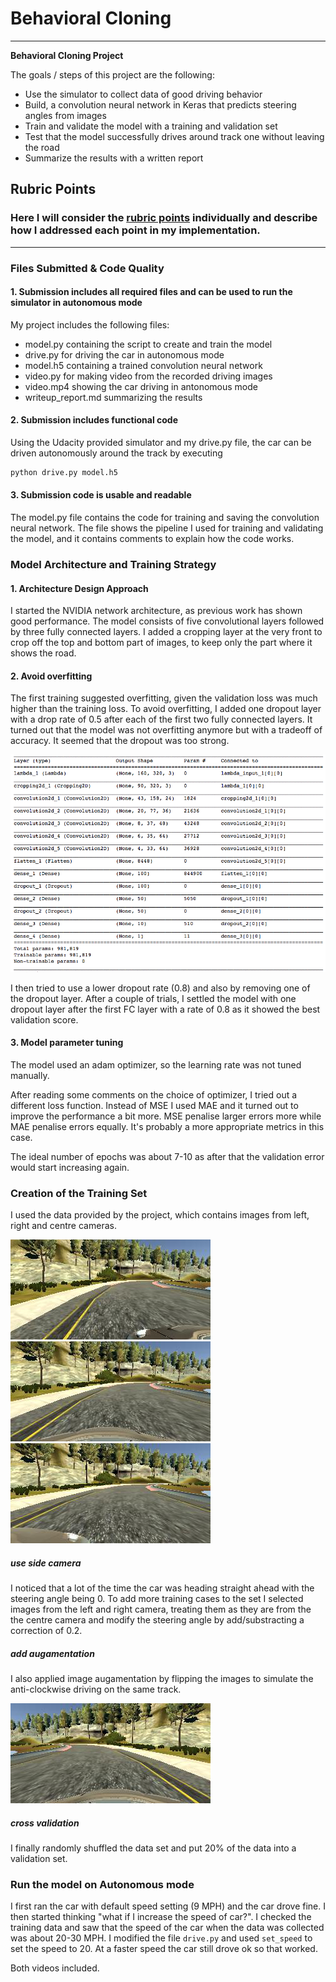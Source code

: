# **Behavioral Cloning** 

---

**Behavioral Cloning Project**

The goals / steps of this project are the following:
* Use the simulator to collect data of good driving behavior
* Build, a convolution neural network in Keras that predicts steering angles from images
* Train and validate the model with a training and validation set
* Test that the model successfully drives around track one without leaving the road
* Summarize the results with a written report


[//]: # (Image References)

[image1]: ./model_architecture.png "Model Visualization"
[image2]: ./example_center_camera.png "Center Camera"
[image3]: ./example_left_camera.png "Left Camera"
[image4]: ./example_right_camera.png "Right Camera"
[image5]: ./example_flipped_image.png "Flipped Image"
[image6]: ./examples/placeholder_small.png "Normal Image"
[image7]: ./examples/placeholder_small.png "Flipped Image"

## Rubric Points
### Here I will consider the [rubric points](https://review.udacity.com/#!/rubrics/432/view) individually and describe how I addressed each point in my implementation.  

---
### Files Submitted & Code Quality

#### 1. Submission includes all required files and can be used to run the simulator in autonomous mode

My project includes the following files:
* model.py containing the script to create and train the model
* drive.py for driving the car in autonomous mode
* model.h5 containing a trained convolution neural network 
* video.py for making video from the recorded driving images
* video.mp4 showing the car driving in antonomous mode
* writeup_report.md summarizing the results

#### 2. Submission includes functional code
Using the Udacity provided simulator and my drive.py file, the car can be driven autonomously around the track by executing 
```sh
python drive.py model.h5
```

#### 3. Submission code is usable and readable

The model.py file contains the code for training and saving the convolution neural network. The file shows the pipeline I used for training and validating the model, and it contains comments to explain how the code works.

### Model Architecture and Training Strategy

#### 1. Architecture Design Approach

I started the NVIDIA network architecture, as previous work has shown good performance. The model consists of five convolutional layers followed by three fully connected layers. I added a cropping layer at the very front to crop off the top and bottom part of images, to keep only the part where it shows the road.

#### 2. Avoid overfitting

The first training suggested overfitting, given the validation loss was much higher than the training loss. To avoid overfitting, I added one dropout layer with a drop rate of 0.5 after each of the first two fully connected layers. It turned out that the model was not overfitting anymore but with a tradeoff of accuracy. It seemed that the dropout was too strong.

![Initial Model Overview][image1]

I then tried to use a lower dropout rate (0.8) and also by removing one of the dropout layer. After a couple of trials, I settled the model with one dropout layer after the first FC layer with a rate of 0.8 as it showed the best validation score.

#### 3. Model parameter tuning

The model used an adam optimizer, so the learning rate was not tuned manually.

After reading some comments on the choice of optimizer, I tried out a different loss function. Instead of MSE I used MAE and it turned out to improve the performance a bit more. MSE penalise larger errors more while MAE penalise errors equally. It's probably a more appropriate metrics in this case. 

The ideal number of epochs was about 7-10 as after that the validation error would start increasing again. 

### Creation of the Training Set 

I used the data provided by the project, which contains images from left, right and centre cameras.

![Left Camera][image3]![Center Camera][image2]![Right Camera][image4]

##### use side camera

I noticed that a lot of the time the car was heading straight ahead with the steering angle being 0. To add more training cases to the set I selected images from the left and right camera, treating them as they are from the the centre camera and modify the steering angle by add/substracting a correction of 0.2.

##### add augamentation

I also applied image augamentation by flipping the images to simulate the anti-clockwise driving on the same track.

![Flipped Image][image5]

##### cross validation

I finally randomly shuffled the data set and put 20% of the data into a validation set. 

### Run the model on Autonomous mode

I first ran the car with default speed setting (9 MPH) and the car drove fine. I then started thinking "what if I increase the speed of car?". I checked the training data and saw that the speed of the car when the data was collected was about 20-30 MPH. I modified the file `drive.py` and used `set_speed` to set the speed to 20. At a faster speed the car still drove ok so that worked.

Both videos included. 
